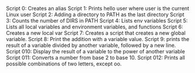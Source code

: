Script 0: Creates an alias
Script 1: Prints hello user where user is the current Linux user
Script 2: Adding a directory to PATH as the last directory
Script 3: Counts the number of DIRS in PATH
Script 4: Lists env variables
Script 5: Lists all local variables and environment variables, and functions
Script 6: Creates a new local var
Script 7: Creates a script that creates a new global variable.
Script 8: Print the addition with a variable value.
Script 9: prints the result of a variable divided by another variable, followed by a new line.
Script 010: Display the result of a variable to the power of another variable
Script 011: Converts a number from base 2 to base 10.
Script 012: Prints all possible combinations of two letters, except oo.
